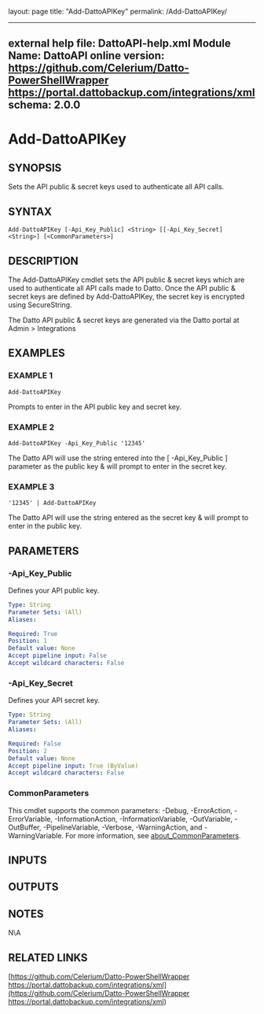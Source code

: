 ﻿layout: page
title: "Add-DattoAPIKey"
permalink: /Add-DattoAPIKey/


---
external help file: DattoAPI-help.xml
Module Name: DattoAPI
online version: https://github.com/Celerium/Datto-PowerShellWrapper
https://portal.dattobackup.com/integrations/xml
schema: 2.0.0
---

# Add-DattoAPIKey

## SYNOPSIS
Sets the API public & secret keys used to authenticate all API calls.

## SYNTAX

```
Add-DattoAPIKey [-Api_Key_Public] <String> [[-Api_Key_Secret] <String>] [<CommonParameters>]
```

## DESCRIPTION
The Add-DattoAPIKey cmdlet sets the API public & secret keys which are used to authenticate all API calls made to Datto.
Once the API public & secret keys are defined by Add-DattoAPIKey, the secret key is encrypted using SecureString.

The Datto API public & secret keys are generated via the Datto portal at Admin \> Integrations

## EXAMPLES

### EXAMPLE 1
```
Add-DattoAPIKey
```

Prompts to enter in the API public key and secret key.

### EXAMPLE 2
```
Add-DattoAPIKey -Api_Key_Public '12345'
```

The Datto API will use the string entered into the \[ -Api_Key_Public \] parameter as the
public key & will prompt to enter in the secret key.

### EXAMPLE 3
```
'12345' | Add-DattoAPIKey
```

The Datto API will use the string entered as the secret key & will prompt to enter in the public key.

## PARAMETERS

### -Api_Key_Public
Defines your API public key.

```yaml
Type: String
Parameter Sets: (All)
Aliases:

Required: True
Position: 1
Default value: None
Accept pipeline input: False
Accept wildcard characters: False
```

### -Api_Key_Secret
Defines your API secret key.

```yaml
Type: String
Parameter Sets: (All)
Aliases:

Required: False
Position: 2
Default value: None
Accept pipeline input: True (ByValue)
Accept wildcard characters: False
```

### CommonParameters
This cmdlet supports the common parameters: -Debug, -ErrorAction, -ErrorVariable, -InformationAction, -InformationVariable, -OutVariable, -OutBuffer, -PipelineVariable, -Verbose, -WarningAction, and -WarningVariable. For more information, see [about_CommonParameters](http://go.microsoft.com/fwlink/?LinkID=113216).

## INPUTS

## OUTPUTS

## NOTES
N\A

## RELATED LINKS

[https://github.com/Celerium/Datto-PowerShellWrapper
https://portal.dattobackup.com/integrations/xml](https://github.com/Celerium/Datto-PowerShellWrapper
https://portal.dattobackup.com/integrations/xml)

